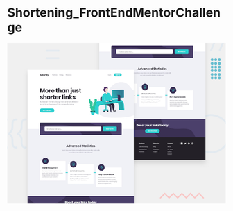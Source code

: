 # Shortening_FrontEndMentorChallenge
<img src="https://github.com/DaniloMereles/Shortening_FrontEndMentorChallenge/blob/main/app/src/design/desktop-preview.jpg"/>
